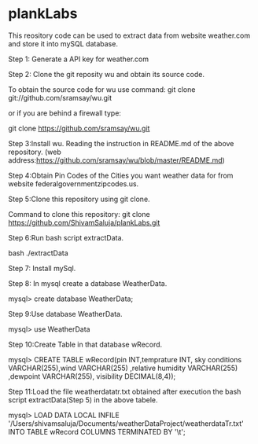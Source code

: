 # plankLabs

This reository code can be used to extract data from website weather.com and store it into mySQL database.

Step 1: Generate a API key for weather.com


Step 2: Clone the git reposity wu and obtain its source code.

To obtain the source code for wu use command:
git clone git://github.com/sramsay/wu.git

or if you are behind a firewall type:

git clone https://github.com/sramsay/wu.git


Step 3:Install wu. Reading the instruction in README.md of the above repository.
(web address:https://github.com/sramsay/wu/blob/master/README.md)


Step 4:Obtain Pin Codes of the Cities you want weather data for from website federalgovernmentzipcodes.us.


Step 5:Clone this repository using git clone. 

Command to clone this repository:
git clone https://github.com/ShivamSaluja/plankLabs.git

Step 6:Run bash script extractData.

bash ./extractData


Step 7: Install mySql.


Step 8: In mysql create a database WeatherData.

mysql> create database WeatherData;


Step 9:Use database WeatherData.

mysql> use WeatherData


Step 10:Create Table in that database wRecord.

mysql> CREATE TABLE wRecord(pin INT,temprature INT, sky conditions VARCHAR(255),wind VARCHAR(255) ,relative humidity VARCHAR(255) ,dewpoint VARCHAR(255), visibility DECIMAL(8,4));

Step 11:Load the file weatherdatatr.txt obtained after execution the bash script extractData(Step 5) in the above tabele. 

mysql> LOAD DATA LOCAL INFILE '/Users/shivamsaluja/Documents/weatherDataProject/weatherdataTr.txt'  INTO TABLE wRecord COLUMNS TERMINATED BY '\t';
